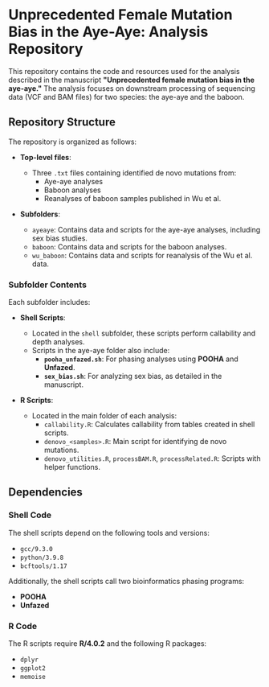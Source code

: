 # Unprecedented Female Mutation Bias in the Aye-Aye: Analysis Repository

This repository contains the code and resources used for the analysis described in the manuscript **"Unprecedented female mutation bias in the aye-aye."** The analysis focuses on downstream processing of sequencing data (VCF and BAM files) for two species: the aye-aye and the baboon.

## Repository Structure

The repository is organized as follows:

- **Top-level files**:
  - Three `.txt` files containing identified de novo mutations from:
    - Aye-aye analyses
    - Baboon analyses
    - Reanalyses of baboon samples published in Wu et al.

- **Subfolders**:
  - `ayeaye`: Contains data and scripts for the aye-aye analyses, including sex bias studies.
  - `baboon`: Contains data and scripts for the baboon analyses.
  - `wu_baboon`: Contains data and scripts for reanalysis of the Wu et al. data.

### Subfolder Contents

Each subfolder includes:

- **Shell Scripts**:
  - Located in the `shell` subfolder, these scripts perform callability and depth analyses.
  - Scripts in the aye-aye folder also include:
    - **`pooha_unfazed.sh`**: For phasing analyses using **POOHA** and **Unfazed**.
    - **`sex_bias.sh`**: For analyzing sex bias, as detailed in the manuscript.

- **R Scripts**:
  - Located in the main folder of each analysis:
    - `callability.R`: Calculates callability from tables created in shell scripts.
    - `denovo_<samples>.R`: Main script for identifying de novo mutations.
    - `denovo_utilities.R`, `processBAM.R`, `processRelated.R`: Scripts with helper functions.

## Dependencies

### Shell Code

The shell scripts depend on the following tools and versions:

- `gcc/9.3.0`
- `python/3.9.8`
- `bcftools/1.17`

Additionally, the shell scripts call two bioinformatics phasing programs:

- **POOHA**
- **Unfazed**

### R Code

The R scripts require **R/4.0.2** and the following R packages:

- `dplyr`
- `ggplot2`
- `memoise`
